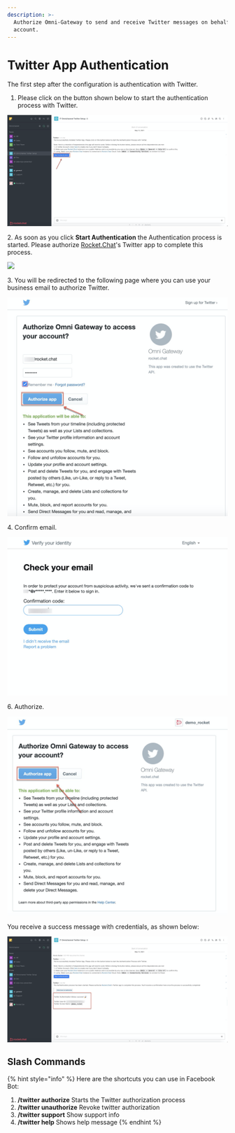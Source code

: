 ```yaml
---
description: >-
  Authorize Omni-Gateway to send and receive Twitter messages on behalf your
  account.
---
```


# Twitter App Authentication

The first step after the configuration is authentication with Twitter.

1. Please click on the button shown below to start the authentication process with Twitter.

![](<../../../../../.gitbook/assets/image (413).png>)

2\. As soon as you click **Start Authentication** the Authentication process is started. Please authorize [Rocket.Chat](http://rocket.chat)'s Twitter app to complete this process.

![](<../../../../../.gitbook/assets/image (414).png>)

3\. You will be redirected to the following page where you can use your business email to authorize Twitter.

![](<../../../../../.gitbook/assets/image (417).png>)

4\. Confirm email.

![](<../../../../../.gitbook/assets/image (418).png>)

6\. Authorize.

![](<../../../../../.gitbook/assets/image (419).png>)

You receive a success message with credentials, as shown below:

![](<../../../../../.gitbook/assets/image (420).png>)



## Slash Commands

{% hint style="info" %}
Here are the shortcuts you can use in Facebook Bot:

1. **/twitter authorize** Starts the Twitter authorization process
2. **/twitter unauthorize** Revoke twitter authorization
3. **/twitter support** Show support info
4. **/twitter help** Shows help message
{% endhint %}
